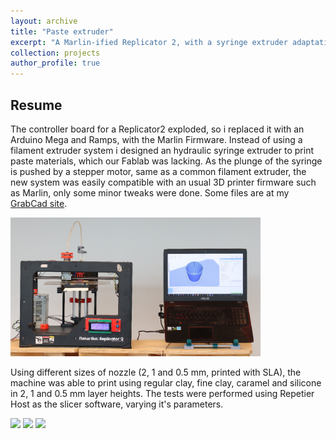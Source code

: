 ```yaml
---
layout: archive
title: "Paste extruder"
excerpt: "A Marlin-ified Replicator 2, with a syringe extruder adaptation for paste material"
collection: projects
author_profile: true
---
```


## Resume

The controller board for a Replicator2 exploded, so i replaced it with an Arduino Mega and Ramps, with the Marlin Firmware. Instead of using a filament extruder system i designed an hydraulic syringe extruder to print paste materials, which our Fablab was lacking. As the plunge of the syringe is pushed by a stepper motor, same as a common filament extruder, the new system was easily compatible with an usual 3D printer firmware such as Marlin, only some minor tweaks were done. Some files are at my [GrabCad site](https://grabcad.com/library/3d-printer-syringe-extruder-1).

<img src="/images/pastextruder.png" width="400">

Using different sizes of nozzle (2, 1 and 0.5 mm, printed with SLA), the machine was able to print using regular clay, fine clay, caramel and silicone in 2, 1 and 0.5 mm layer heights. The tests were performed using Repetier Host as the slicer software, varying it's parameters. 

<img src="/images/silicone.png" width="400">
<img src="/images/clay1.png" width="400">
<img src="/images/clay2r.png" width="400">

